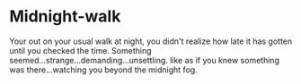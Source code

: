 # Midnight-walk
Your out on your usual walk at night, you didn't realize how late it has gotten until you checked the time. Something seemed...strange...demanding...unsettling. like as if you knew something was there...watching you beyond the midnight fog.
